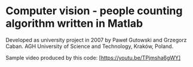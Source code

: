 # Computer vision - people counting algorithm written in Matlab

Developed as university project in 2007 by Paweł Gutowski and Grzegorz Caban. 
AGH University of Science and Technology, Kraków, Poland.

Sample video produced by this code:
[https://youtu.be/TPjmsha6gWY]



